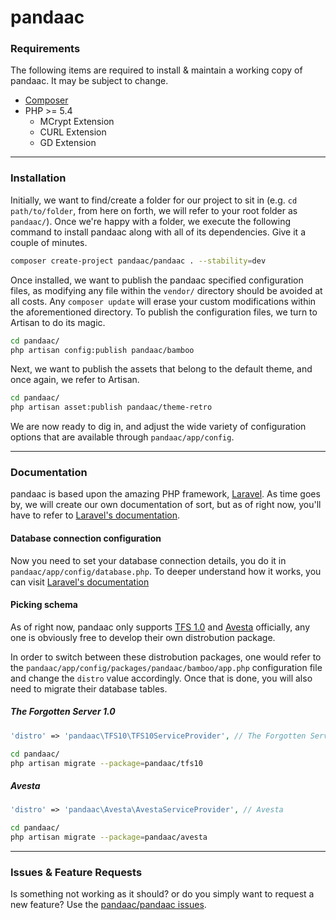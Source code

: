 # pandaac

### Requirements
The following items are required to install & maintain a working copy of pandaac. It may be subject to change.
* [Composer](https://getcomposer.org/)
* PHP >= 5.4
  * MCrypt Extension
  * CURL Extension
  * GD Extension

---

### Installation
Initially, we want to find/create a folder for our project to sit in (e.g. `cd path/to/folder`, from here on forth, we will refer to your root folder as `pandaac/`). Once we're happy with a folder, we execute the following command to install pandaac along with all of its dependencies. Give it a couple of minutes.
```bash
composer create-project pandaac/pandaac . --stability=dev
```
Once installed, we want to publish the pandaac specified configuration files, as modifying any file within the `vendor/` directory should be avoided at all costs. Any `composer update` will erase your custom modifications within the aforementioned directory.
To publish the configuration files, we turn to Artisan to do its magic.
```bash
cd pandaac/
php artisan config:publish pandaac/bamboo
````
Next, we want to publish the assets that belong to the default theme, and once again, we refer to Artisan.
```bash
cd pandaac/
php artisan asset:publish pandaac/theme-retro
```
We are now ready to dig in, and adjust the wide variety of configuration options that are available through `pandaac/app/config`.

---

### Documentation
pandaac is based upon the amazing PHP framework, [Laravel](http://laravel.com/). As time goes by, we will create our own documentation of sort, but as of right now, you'll have to refer to [Laravel's documentation](http://laravel.com/docs).

#### Database connection configuration
Now you need to set your database connection details, you do it in `pandaac/app/config/database.php`.
To deeper understand how it works, you can visit [Laravel's documentation](http://laravel.com/docs/4.2/database) 

#### Picking schema
As of right now, pandaac only supports [TFS 1.0](https://github.com/otland/forgottenserver) and [Avesta](https://code.google.com/p/avesta74/) officially, any one is obviously free to develop their own distrobution package.

In order to switch between these distrobution packages, one would refer to the `pandaac/app/config/packages/pandaac/bamboo/app.php` configuration file and change the `distro` value accordingly. Once that is done, you will also need to migrate their database tables.

##### The Forgotten Server 1.0
```php
'distro' => 'pandaac\TFS10\TFS10ServiceProvider', // The Forgotten Server 1.0
```
```bash
cd pandaac/
php artisan migrate --package=pandaac/tfs10
```

##### Avesta
```php
'distro' => 'pandaac\Avesta\AvestaServiceProvider', // Avesta
```
```bash
cd pandaac/
php artisan migrate --package=pandaac/avesta
```

---

### Issues & Feature Requests
Is something not working as it should? or do you simply want to request a new feature? Use the [pandaac/pandaac issues](https://github.com/pandaac/pandaac/issues).
